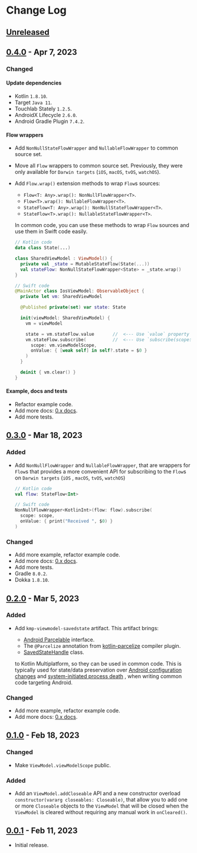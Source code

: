 # Change Log

## [Unreleased]

## [0.4.0] - Apr 7, 2023

### Changed

#### Update dependencies

- Kotlin `1.8.10`.
- Target `Java 11`.
- Touchlab Stately `1.2.5`.
- AndroidX Lifecycle `2.6.0`.
- Android Gradle Plugin `7.4.2`.

#### Flow wrappers

- Add `NonNullStateFlowWrapper` and `NullableFlowWrapper` to common source set.

- Move all `Flow` wrappers to common source set.
  Previously, they were only available for `Darwin targets` (`iOS`, `macOS`, `tvOS`, `watchOS`).

- Add `Flow.wrap()` extension methods to wrap `Flow`s sources:
  - `Flow<T: Any>.wrap(): NonNullFlowWrapper<T>`.
  - `Flow<T>.wrap(): NullableFlowWrapper<T>`.
  - `StateFlow<T: Any>.wrap(): NonNullStateFlowWrapper<T>`.
  - `StateFlow<T>.wrap(): NullableStateFlowWrapper<T>`.

  In common code, you can use these methods to wrap `Flow` sources and use them in Swift code easily.
  ```kotlin
  // Kotlin code
  data class State(...)

  class SharedViewModel : ViewModel() {
    private val _state = MutableStateFlow(State(...))
    val stateFlow: NonNullStateFlowWrapper<State> = _state.wrap()
  }
  ```
  ```swift
  // Swift code
  @MainActor class IosViewModel: ObservableObject {
    private let vm: SharedViewModel

    @Published private(set) var state: State

    init(viewModel: SharedViewModel) {
      vm = viewModel

      state = vm.stateFlow.value       //  <--- Use `value` property with type safety (do not need to cast).
      vm.stateFlow.subscribe(          //  <--- Use `subscribe(scope:onValue:)` method directly.
        scope: vm.viewModelScope,
        onValue: { [weak self] in self?.state = $0 }
      )
    }

    deinit { vm.clear() }
  }
  ```

#### Example, docs and tests

- Refactor example code.
- Add more docs: [0.x docs](https://hoc081098.github.io/kmp-viewmodel/docs/0.x).
- Add more tests.

## [0.3.0] - Mar 18, 2023

### Added

- Add `NonNullFlowWrapper` and `NullableFlowWrapper`, that are wrappers for `Flow`s
  that provides a more convenient API for subscribing to the `Flow`s on `Darwin targets` (`iOS`
  , `macOS`, `tvOS`, `watchOS`)
  ```kotlin
  // Kotlin code
  val flow: StateFlow<Int>
  ```
  ```swift
  // Swift code
  NonNullFlowWrapper<KotlinInt>(flow: flow).subscribe(
    scope: scope,
    onValue: { print("Received ", $0) }
  )
  ```

### Changed

- Add more example, refactor example code.
- Add more docs: [0.x docs](https://hoc081098.github.io/kmp-viewmodel/docs/0.x).
- Add more tests.
- Gradle `8.0.2`.
- Dokka `1.8.10`.

## [0.2.0] - Mar 5, 2023

### Added

- Add `kmp-viewmodel-savedstate` artifact. This artifact brings:
  - [Android Parcelable](https://developer.android.com/reference/android/os/Parcelable) interface.
  - The `@Parcelize` annotation
    from [kotlin-parcelize](https://developer.android.com/kotlin/parcelize) compiler plugin.
  - [SavedStateHandle](https://developer.android.com/reference/androidx/lifecycle/SavedStateHandle)
    class.

  to Kotlin Multiplatform, so they can be used in common code.
  This is typically used for state/data preservation
  over [Android configuration changes](https://developer.android.com/guide/topics/resources/runtime-changes)
  and [system-initiated process death](https://developer.android.com/topic/libraries/architecture/viewmodel/viewmodel-savedstate)
  , when writing common code targeting Android.

### Changed

- Add more example, refactor example code.
- Add more docs: [0.x docs](https://hoc081098.github.io/kmp-viewmodel/docs/0.x).

## [0.1.0] - Feb 18, 2023

### Changed

- Make `ViewModel.viewModelScope` public.

### Added

- Add an `ViewModel.addCloseable` API and a new constructor
  overload `constructor(vararg closeables: Closeable)`,
  that allow you to add one or more `Closeable` objects to the `ViewModel`
  that will be closed when the `ViewModel` is cleared without requiring any manual work in `onCleared()`.

## [0.0.1] - Feb 11, 2023

- Initial release.

[Unreleased]: https://github.com/hoc081098/kmp-viewmodel/compare/0.4.0...HEAD
[0.4.0]: https://github.com/hoc081098/kmp-viewmodel/releases/tag/0.4.0
[0.3.0]: https://github.com/hoc081098/kmp-viewmodel/releases/tag/0.3.0
[0.2.0]: https://github.com/hoc081098/kmp-viewmodel/releases/tag/0.2.0
[0.1.0]: https://github.com/hoc081098/kmp-viewmodel/releases/tag/0.1.0
[0.0.1]: https://github.com/hoc081098/kmp-viewmodel/releases/tag/0.0.1
